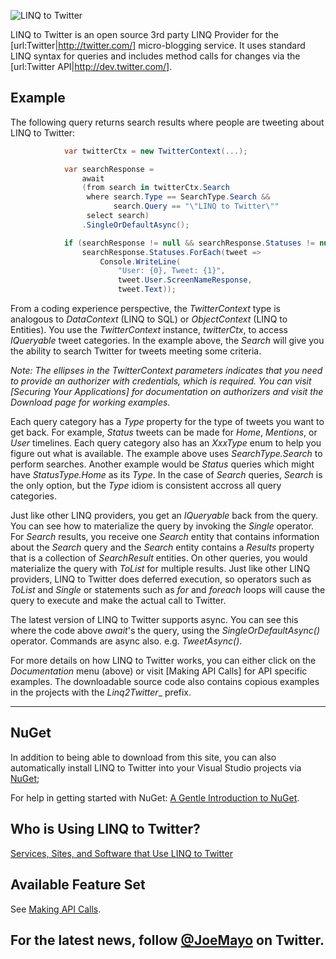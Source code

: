 ![LINQ to Twitter](https://github.com/JoeMayo/LinqToTwitter/raw/master/linq2twitter_v3_300x90.png)

LINQ to Twitter is an open source 3rd party LINQ Provider for the [url:Twitter|http://twitter.com/] micro-blogging service.  It uses standard LINQ syntax for queries and includes method calls for changes via the [url:Twitter API|http://dev.twitter.com/].

## Example

The following query returns search results where people are tweeting about LINQ to Twitter:
```C#
            var twitterCtx = new TwitterContext(...);

            var searchResponse =
                await
                (from search in twitterCtx.Search
                 where search.Type == SearchType.Search &&
                       search.Query == "\"LINQ to Twitter\""
                 select search)
                .SingleOrDefaultAsync();

            if (searchResponse != null && searchResponse.Statuses != null)
                searchResponse.Statuses.ForEach(tweet =>
                    Console.WriteLine(
                        "User: {0}, Tweet: {1}", 
                        tweet.User.ScreenNameResponse,
                        tweet.Text));
```
From a coding experience perspective, the _TwitterContext_ type is analogous to _DataContext_ (LINQ to SQL) or _ObjectContext_ (LINQ to Entities).  You use the _TwitterContext_ instance, _twitterCtx_, to access _IQueryable<T>_ tweet categories.  In the example above, the _Search_ will give you the ability to search Twitter for tweets meeting some criteria.

*Note:* _The ellipses in the TwitterContext parameters indicates that you need to provide an authorizer with credentials, which is required. You can visit [Securing Your Applications] for documentation on authorizers and visit the Download page for working examples._

Each query category has a _Type_ property for the type of tweets you want to get back.  For example, _Status_ tweets can be made for _Home_, _Mentions_, or _User_ timelines. Each query category also has an _XxxType_ enum to help you figure out what is available. The example above uses _SearchType.Search_ to perform searches.  Another example would be _Status_ queries which might have _StatusType.Home_ as its _Type_.  In the case of _Search_ queries, _Search_ is the only option, but the _Type_ idiom is consistent accross all query categories.

Just like other LINQ providers, you get an _IQueryable<T>_ back from the query.  You can see how to materialize the query by invoking the _Single_ operator.  For _Search_ results, you receive one _Search_ entity that contains information about the _Search_ query and the _Search_ entity contains a _Results_ property that is a collection of _SearchResult_ entities.  On other queries, you would materialize the query with _ToList_ for multiple results.  Just like other LINQ providers, LINQ to Twitter does deferred execution, so operators such as _ToList_ and _Single_ or statements such as _for_ and _foreach_ loops will cause the query to execute and make the actual call to Twitter.

The latest version of LINQ to Twitter supports async. You can see this where the code above _await_'s the query, using the _SingleOrDefaultAsync()_ operator. Commands are async also. e.g. _TweetAsync()_.

For more details on how LINQ to Twitter works, you can either click on the _Documentation_ menu (above) or visit [Making API Calls] for API specific examples.  The downloadable source code also contains copious examples in the projects with the _Linq2Twitter__ prefix.

----
## NuGet
In addition to being able to download from this site, you can also automatically install LINQ to Twitter into your Visual Studio projects via [NuGet](http://bit.ly/mpkwA6); 

For help in getting started with NuGet: [A Gentle Introduction to NuGet](http://bit.ly/iuPkRf).

## Who is Using LINQ to Twitter?

[Services, Sites, and Software that Use LINQ to Twitter](https://linqtotwitter.codeplex.com/wikipage?title=Services%2c%20Sites%2c%20and%20Software%20that%20Use%20LINQ%20to%20Twitter&referringTitle=Home)

## Available Feature Set

See [Making API Calls](https://linqtotwitter.codeplex.com/wikipage?title=Making%20API%20Calls&referringTitle=Documentation).

## For the latest news, follow [@JoeMayo](https://twitter.com/JoeMayo) on Twitter.
